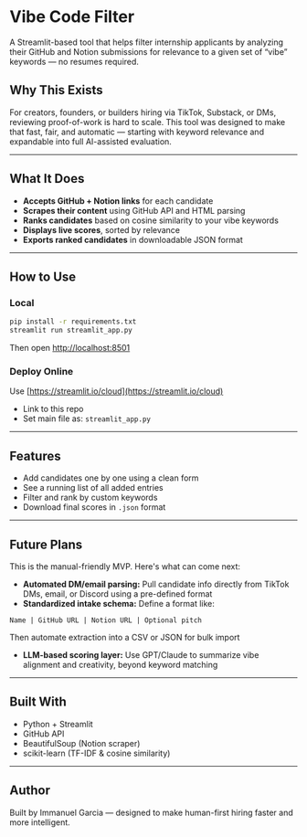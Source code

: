 #  Vibe Code Filter

A Streamlit-based tool that helps filter internship applicants by analyzing their GitHub and Notion submissions for relevance to a given set of “vibe” keywords — no resumes required.

##  Why This Exists

For creators, founders, or builders hiring via TikTok, Substack, or DMs, reviewing proof-of-work is hard to scale. This tool was designed to make that fast, fair, and automatic — starting with keyword relevance and expandable into full AI-assisted evaluation.

---

##  What It Does

-  **Accepts GitHub + Notion links** for each candidate
-  **Scrapes their content** using GitHub API and HTML parsing
-  **Ranks candidates** based on cosine similarity to your vibe keywords
-  **Displays live scores**, sorted by relevance
-  **Exports ranked candidates** in downloadable JSON format

---

##  How to Use

###  Local

```bash
pip install -r requirements.txt
streamlit run streamlit_app.py
```

Then open [http://localhost:8501](http://localhost:8501)

###  Deploy Online

Use [https://streamlit.io/cloud](https://streamlit.io/cloud)  
- Link to this repo  
- Set main file as: `streamlit_app.py`

---

##  Features

- Add candidates one by one using a clean form
- See a running list of all added entries
- Filter and rank by custom keywords
- Download final scores in `.json` format

---

##  Future Plans

This is the manual-friendly MVP. Here's what can come next:

-  **Automated DM/email parsing:** Pull candidate info directly from TikTok DMs, email, or Discord using a pre-defined format
-  **Standardized intake schema:** Define a format like:
  ```
  Name | GitHub URL | Notion URL | Optional pitch
  ```
  Then automate extraction into a CSV or JSON for bulk import
-  **LLM-based scoring layer:** Use GPT/Claude to summarize vibe alignment and creativity, beyond keyword matching

---

##  Built With

- Python + Streamlit
- GitHub API
- BeautifulSoup (Notion scraper)
- scikit-learn (TF-IDF & cosine similarity)

---

##  Author

Built by Immanuel Garcia — designed to make human-first hiring faster and more intelligent.
